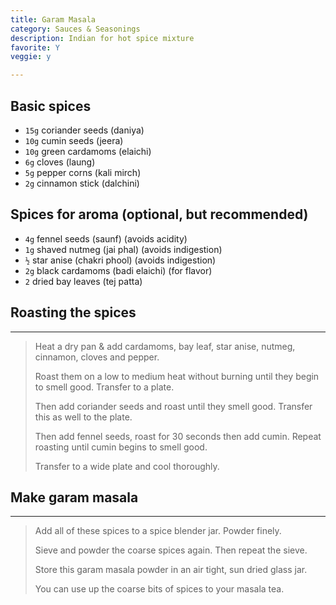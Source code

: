 ```yaml
---
title: Garam Masala 
category: Sauces & Seasonings
description: Indian for hot spice mixture
favorite: Y
veggie: y

--- 
```


## Basic spices 

* `15g` coriander seeds (daniya)
* `10g` cumin seeds (jeera)
* `10g` green cardamoms (elaichi)
* `6g` cloves (laung)
* `5g` pepper corns (kali mirch)
* `2g` cinnamon stick (dalchini)

## Spices for aroma (optional, but recommended) 

* `4g` fennel seeds (saunf) (avoids acidity)
* `1g` shaved nutmeg (jai phal) (avoids indigestion)
* `½` star anise (chakri phool) (avoids indigestion)
* `2g` black cardamoms (badi elaichi) (for flavor)
* `2` dried bay leaves (tej patta)
 
## Roasting the spices 

---

> Heat a dry pan & add cardamoms, bay leaf, star anise, nutmeg, cinnamon, cloves and pepper.
>
> Roast them on a low to medium heat without burning until they begin to smell good. Transfer to a plate.
>
> Then add coriander seeds and roast until they smell good. Transfer this as well to the plate. 
>
> Then add fennel seeds, roast for 30 seconds then add cumin. Repeat roasting until cumin begins to smell good.
>
> Transfer to a wide plate and cool thoroughly.

## Make garam masala 

---

> Add all of these spices to a spice blender jar. Powder finely.
>
> Sieve and powder the coarse spices again. Then repeat the sieve.
>
> Store this garam masala powder in an air tight, sun dried glass jar.
>
> You can use up the coarse bits of spices to your masala tea.
